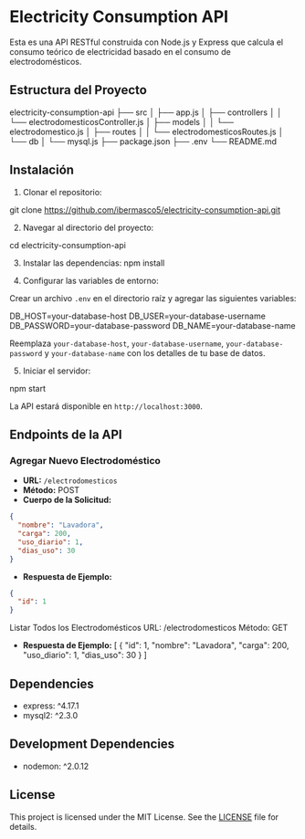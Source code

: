 # Electricity Consumption API

Esta es una API RESTful construida con Node.js y Express que calcula el consumo teórico de electricidad basado en el consumo de electrodomésticos.

## Estructura del Proyecto

electricity-consumption-api
├── src
│ ├── app.js
│ ├── controllers
│ │ └── electrodomesticosController.js
│ ├── models
│ │ └── electrodomestico.js
│ ├── routes
│ │ └── electrodomesticosRoutes.js
│ └── db
│ └── mysql.js
├── package.json
├── .env
└── README.md

## Instalación

1. Clonar el repositorio:

git clone https://github.com/ibermasco5/electricity-consumption-api.git

2. Navegar al directorio del proyecto:

cd electricity-consumption-api

3. Instalar las dependencias:
npm install

4. Configurar las variables de entorno:

Crear un archivo `.env` en el directorio raíz y agregar las siguientes variables:

DB_HOST=your-database-host
DB_USER=your-database-username
DB_PASSWORD=your-database-password
DB_NAME=your-database-name

Reemplaza `your-database-host`, `your-database-username`, `your-database-password` y `your-database-name` con los detalles de tu base de datos.

5. Iniciar el servidor:

npm start

La API estará disponible en `http://localhost:3000`.

## Endpoints de la API

### Agregar Nuevo Electrodoméstico

- **URL:** `/electrodomesticos`
- **Método:** POST
- **Cuerpo de la Solicitud:**

```json
{
  "nombre": "Lavadora",
  "carga": 200,
  "uso_diario": 1,
  "dias_uso": 30
}

```

- **Respuesta de Ejemplo:**

```json
{
  "id": 1
}

```
Listar Todos los Electrodomésticos
URL: /electrodomesticos
Método: GET

- **Respuesta de Ejemplo:**
[
  {
    "id": 1,
    "nombre": "Lavadora",
    "carga": 200,
    "uso_diario": 1,
    "dias_uso": 30
  }
]


## Dependencies

- express: ^4.17.1
- mysql2: ^2.3.0

## Development Dependencies

- nodemon: ^2.0.12

## License

This project is licensed under the MIT License. See the [LICENSE](LICENSE) file for details.